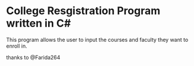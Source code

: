 # College Resgistration Program written in C#

This program allows the user to input the courses and faculty they want to enroll in.

thanks to @Farida264
